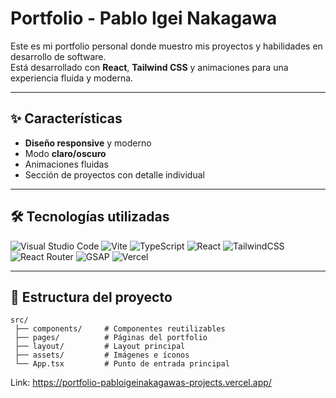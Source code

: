 # Portfolio - Pablo Igei Nakagawa

Este es mi portfolio personal donde muestro mis proyectos y habilidades en desarrollo de software.  
Está desarrollado con **React**, **Tailwind CSS** y animaciones para una experiencia fluida y moderna.

---

## ✨ Características
- **Diseño responsive** y moderno
- Modo **claro/oscuro**
- Animaciones fluidas
- Sección de proyectos con detalle individual


---

## 🛠 Tecnologías utilizadas
![Visual Studio Code](https://img.shields.io/badge/Visual%20Studio%20Code-0078d7.svg?style=for-the-badge&logo=visual-studio-code&logoColor=white)
![Vite](https://img.shields.io/badge/vite-%23646CFF.svg?style=for-the-badge&logo=vite&logoColor=white)
![TypeScript](https://img.shields.io/badge/typescript-%23007ACC.svg?style=for-the-badge&logo=typescript&logoColor=white)
![React](https://img.shields.io/badge/react-%2320232a.svg?style=for-the-badge&logo=react&logoColor=%2361DAFB)
![TailwindCSS](https://img.shields.io/badge/tailwindcss-%2338B2AC.svg?style=for-the-badge&logo=tailwind-css&logoColor=white)
![React Router](https://img.shields.io/badge/React_Router-CA4245?style=for-the-badge&logo=react-router&logoColor=white)
![GSAP](https://img.shields.io/badge/GSAP-green?style=for-the-badge)
![Vercel](https://img.shields.io/badge/vercel-%23000000.svg?style=for-the-badge&logo=vercel&logoColor=white)


---

## 📂 Estructura del proyecto

```text
src/
 ├── components/     # Componentes reutilizables
 ├── pages/          # Páginas del portfolio
 ├── layout/         # Layout principal
 ├── assets/         # Imágenes e íconos
 └── App.tsx         # Punto de entrada principal    
```

Link: https://portfolio-pabloigeinakagawas-projects.vercel.app/